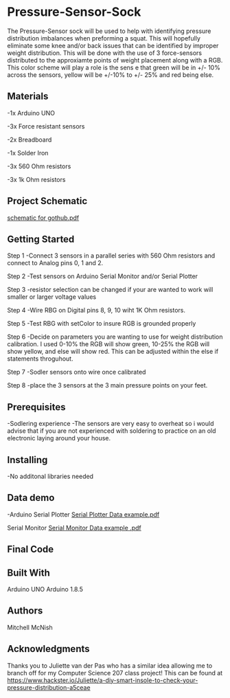 # Pressure-Sensor-Sock
  The Pressure-Sensor sock will be used to help with identifying pressure distribution imbalances when preforming a squat. This will hopefully eliminate some knee and/or back issues that can be identified by improper weight distribution. This will be done with the use of 3 force-sensors distributed to the approxiamte points of weight placement along with a RGB. This color scheme will play a role is the sens e that green will be in +/- 10% across the sensors, yellow will be +/-10% to +/- 25% and red being else. 

## Materials
  -1x Arduino UNO
  
  -3x Force resistant sensors  
  
  -2x Breadboard
  
  -1x Solder Iron
  
  -3x 560 Ohm resistors
  
  -3x 1k Ohm resistors
  
## Project Schematic 

[schematic for gothub.pdf](https://github.com/Mcnish15/Pressure-Sensor-Sock/files/1913147/schematic.for.gothub.pdf)



## Getting Started
Step 1 
  -Connect 3 sensors in a parallel series with 560 Ohm resistors  and connect to Analog pins 0, 1  and 2.
  
  
Step 2 
  -Test sensors on Arduino Serial Monitor and/or Serial Plotter
  
  
Step 3
  -resistor selection can be changed if your are wanted to work will smaller or larger voltage values 
  
  
Step 4
  -Wire RBG on Digital pins 8, 9, 10 wiht 1K Ohm resistors. 
  
  
Step 5
  -Test RBG with setColor to insure RGB is grounded properly 
  
  
Step 6
  -Decide on parameters you are wanting to use for weight distribution calibration. I used 0-10% the RGB will show green, 10-25% the RGB will show yellow, and else will show red. This can be adjusted within the else if statements throguhout. 
  
  
Step 7
  -Sodler sensors onto wire once calibrated
  
  
Step 8 
  -place the 3 sensors at the 3 main pressure points on your feet. 
  

## Prerequisites
  -Sodlering experience
    -The sensors are very easy to overheat so i would advise that if you are not experienced with soldering to practice on an               old electronic laying around your house. 
  


## Installing
  -No additonal libraries needed 

## Data demo
  -Arduino Serial Plotter
  [Serial Plotter Data example.pdf](https://github.com/Mcnish15/Pressure-Sensor-Sock/files/1913168/Serial.Plotter.Data.example.pdf)
  
  
  Serial Monitor [Serial Monitor Data example .pdf](https://github.com/Mcnish15/Pressure-Sensor-Sock/files/1913173/Serial.Monitor.Data.example.pdf)

## Final Code

## Built With
  Arduino UNO
  Arduino 1.8.5

## Authors

Mitchell McNish


## Acknowledgments

Thanks you to Juliette van der Pas who has a similar idea allowing me to branch off for my Computer Science 207 class project! This can be found at https://www.hackster.io/Juliette/a-diy-smart-insole-to-check-your-pressure-distribution-a5ceae
